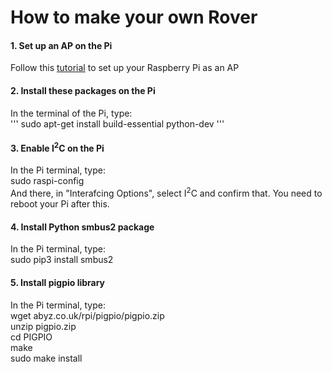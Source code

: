 # How to make your own Rover

#### 1. Set up an AP on the Pi
Follow this [tutorial](https://www.raspberrypi.org/documentation/configuration/wireless/access-point.md) to set up your Raspberry Pi as an AP

#### 2. Install these packages on the Pi
In the terminal of the Pi, type:   
'''
sudo apt-get install build-essential python-dev
'''

#### 3. Enable I<sup>2</sup>C on the Pi
In the Pi terminal, type:   
sudo raspi-config   
And there, in "Interafcing Options", select I<sup>2</sup>C and confirm that.
You need to reboot your Pi after this.

#### 4. Install Python smbus2 package
In the Pi terminal, type:   
sudo pip3 install smbus2

#### 5. Install pigpio library
In the Pi terminal, type:   
wget abyz.co.uk/rpi/pigpio/pigpio.zip   
unzip pigpio.zip   
cd PIGPIO    
make    
sudo make install